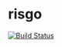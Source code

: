# risgo

[![Build Status](https://travis-ci.org/d-led/risgo.svg?branch=master)](https://travis-ci.org/d-led/risgo)


